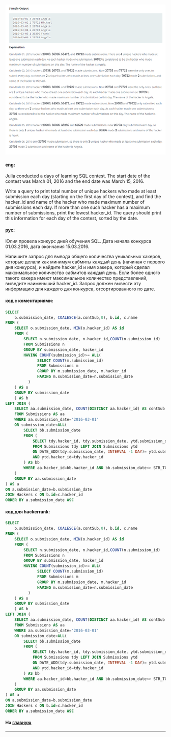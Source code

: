 ### 

<img src="./art/56.png" alt="solution" >

#### eng:
Julia conducted a  days of learning SQL contest. The start date of the contest was March 01, 2016 and the end date was March 15, 2016.

Write a query to print total number of unique hackers who made at least  submission each day (starting on the first 
day of the contest), and find the hacker_id and name of the hacker who made maximum number of submissions each day. 
If more than one such hacker has a maximum number of submissions, print the lowest hacker_id. The query should print 
this information for each day of the contest, sorted by the date.   


#### рус:
Юлия провела конкурс дней обучения SQL. Дата начала конкурса 01.03.2016, дата окончания 15.03.2016.

Напишите запрос для вывода общего количества уникальных хакеров, которые делали как минимум сабмиты каждый день 
(начиная с первого дня конкурса), и найдите hacker_id и имя хакера, который сделал максимальное количество сабмитов 
каждый день. Если более одного такого хакера имеют максимальное количество представлений, выведите наименьший 
hacker_id. Запрос должен вывести эту информацию для каждого дня конкурса, отсортированного по дате.   


#### код с коментариями:
```sql
SELECT 
    b.submission_date, COALESCE(a.contSub,0), b.id, c.name
FROM (
    SELECT o.submission_date, MIN(o.hacker_id) AS id
    FROM (
        SELECT n.submission_date, n.hacker_id,COUNT(n.submission_id)
        FROM Submissions n
        GROUP BY submission_date, hacker_id
        HAVING COUNT(submission_id)>= ALL(
              SELECT COUNT(m.submission_id)
              FROM Submissions m
              GROUP BY m.submission_date, m.hacker_id
              HAVING m.submission_date=n.submission_date
          )
    ) AS o
    GROUP BY submission_date
    ) AS b
LEFT JOIN (
    SELECT aa.submission_date, COUNT(DISTINCT aa.hacker_id) AS contSub
    FROM Submissions AS aa
    WHERE aa.submission_date='2016-03-01' 
    OR submission_date<ALL(
        SELECT bb.submission_date
        FROM (
            SELECT tdy.hacker_id, tdy.submission_date, ytd.submission_date AS SubmittedYtd
            FROM Submissions tdy LEFT JOIN Submissions ytd
            ON DATE_ADD(tdy.submission_date, INTERVAL -1 DAY)= ytd.submission_date 
            AND ytd.hacker_id=tdy.hacker_id    
        ) AS bb
        WHERE aa.hacker_id=bb.hacker_id AND bb.submission_date<> STR_TO_DATE('2016-03-01', '%Y-%m-%d') AND bb.SubmittedYtd IS NULL
    )
    GROUP BY aa.submission_date
) AS a 
ON a.submission_date=b.submission_date
JOIN Hackers c ON b.id=c.hacker_id
ORDER BY a.submission_date ASC
```

#### код для hackerrank:
```sql
SELECT 
    b.submission_date, COALESCE(a.contSub,0), b.id, c.name
FROM (
    SELECT o.submission_date, MIN(o.hacker_id) AS id
    FROM (
        SELECT n.submission_date, n.hacker_id,COUNT(n.submission_id)
        FROM Submissions n
        GROUP BY submission_date, hacker_id
        HAVING COUNT(submission_id)>= ALL(
              SELECT COUNT(m.submission_id)
              FROM Submissions m
              GROUP BY m.submission_date, m.hacker_id
              HAVING m.submission_date=n.submission_date
          )
    ) AS o
    GROUP BY submission_date
    ) AS b
LEFT JOIN (
    SELECT aa.submission_date, COUNT(DISTINCT aa.hacker_id) AS contSub
    FROM Submissions AS aa
    WHERE aa.submission_date='2016-03-01' 
    OR submission_date<ALL(
        SELECT bb.submission_date
        FROM (
            SELECT tdy.hacker_id, tdy.submission_date, ytd.submission_date AS SubmittedYtd
            FROM Submissions tdy LEFT JOIN Submissions ytd
            ON DATE_ADD(tdy.submission_date, INTERVAL -1 DAY)= ytd.submission_date 
            AND ytd.hacker_id=tdy.hacker_id    
        ) AS bb
        WHERE aa.hacker_id=bb.hacker_id AND bb.submission_date<> STR_TO_DATE('2016-03-01', '%Y-%m-%d') AND bb.SubmittedYtd IS NULL
    )
    GROUP BY aa.submission_date
) AS a 
ON a.submission_date=b.submission_date
JOIN Hackers c ON b.id=c.hacker_id
ORDER BY a.submission_date ASC
```


#### На [главную](https://github.com/BEPb/hackerrank_sql#readme)

---